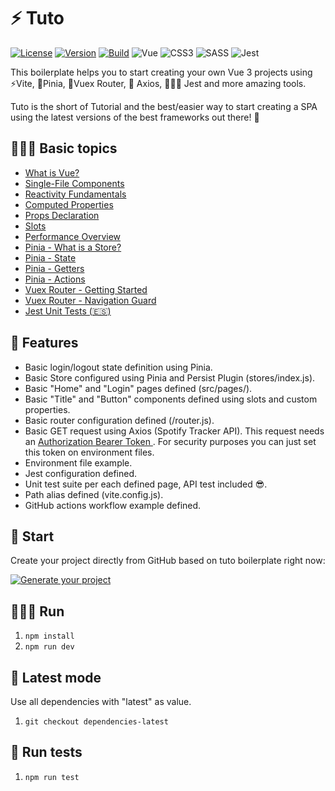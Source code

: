 # ⚡️ Tuto

[![License](https://img.shields.io/badge/-MIT-f56565.svg?longCache=true&style=for-the-badge)](https://github.com/morellexf26/tuto/blob/main/LICENSE)
[![Version](https://img.shields.io/github/v/release/morellexf26/tuto?label=%20&style=for-the-badge)](https://github.com/morellexf26/tuto/releases)
[![Build](https://img.shields.io/github/workflow/status/morellexf26/tuto/Build?label=%20&logo=github&logoColor=white&style=for-the-badge)](https://github.com/morellexf26/tuto/actions?query=workflow%3Abuild) 
![Vue](https://img.shields.io/badge/Vue.js-35495E?style=for-the-badge&logo=vue.js&logoColor=4FC08D) ![CSS3](https://img.shields.io/badge/css3-%231572B6.svg?style=for-the-badge&logo=css3&logoColor=white) ![SASS](https://img.shields.io/badge/SASS-hotpink.svg?style=for-the-badge&logo=SASS&logoColor=white) ![Jest](https://img.shields.io/badge/-jest-%23C21325?style=for-the-badge&logo=jest&logoColor=white)

This boilerplate helps you to start creating your own Vue 3 projects using ⚡️Vite, 🍍Pinia, 🚏Vuex Router, 📡 Axios, 🤹🏻‍♂️ Jest and more amazing tools.

Tuto is the short of Tutorial and the best/easier way to start creating a SPA using the latest versions of the best frameworks out there! 🤩

## 👨🏻‍🏫  Basic topics

- [What is Vue?](https://vuejs.org/guide/introduction.html#what-is-vue)
- [Single-File Components](https://vuejs.org/guide/introduction.html#single-file-components)
- [Reactivity Fundamentals](https://vuejs.org/guide/essentials/reactivity-fundamentals.html#reactivity-fundamentals)
- [Computed Properties](https://vuejs.org/guide/essentials/computed.html#computed-properties)
- [Props Declaration](https://vuejs.org/guide/components/props.html#props-declaration)
- [Slots](https://vuejs.org/guide/components/slots.html#slots)
- [Performance Overview](https://vuejs.org/guide/best-practices/performance.html#overview)
- [Pinia - What is a Store?](https://pinia.vuejs.org/getting-started.html#what-is-a-store)
- [Pinia - State](https://pinia.vuejs.org/core-concepts/state.html#state)
- [Pinia - Getters](https://pinia.vuejs.org/core-concepts/getters.html#getters)
- [Pinia - Actions](https://pinia.vuejs.org/core-concepts/actions.html)
- [Vuex Router - Getting Started](https://router.vuejs.org/guide/#getting-started)
- [Vuex Router - Navigation Guard](https://router.vuejs.org/guide/advanced/navigation-guards.html#navigation-guards)
- [Jest Unit Tests (🇪🇸)](https://medium.com/@agustinmorelle01/las-7-claves-del-%C3%A9xito-tests-unitarios-de-frontend-vue-js-y-jest-28988ae561ac)

## 💎 Features

- Basic login/logout state definition using Pinia.
- Basic Store configured using Pinia and Persist Plugin (stores/index.js).
- Basic "Home" and "Login" pages defined (src/pages/).
- Basic "Title" and "Button" components defined using slots and custom properties. 
- Basic router configuration defined (/router.js).
- Basic GET request using Axios (Spotify Tracker API). This request needs an [Authorization Bearer Token ](https://developer.spotify.com/console/get-users-currently-playing-track/). For security purposes you can just set this token on environment files.
- Environment file example.
- Jest configuration defined.
- Unit test suite per each defined page, API test included 😎.
- Path alias defined (vite.config.js).
- GitHub actions workflow example defined.



## 🏁 Start
Create your project directly from GitHub based
on tuto boilerplate right now:

[![Generate your project](https://img.shields.io/badge/generate%20your%20project-lightblue.svg?longCache=true&style=for-the-badge)](https://github.com/morellexf26/tuto/generate)

## 🏃🏼‍♂️ Run

1. `npm install`
2. `npm run dev`

## 🐙 Latest mode

Use all dependencies with "latest" as value.

1. `git checkout dependencies-latest`

## 🧪 Run tests

1. `npm run test`
